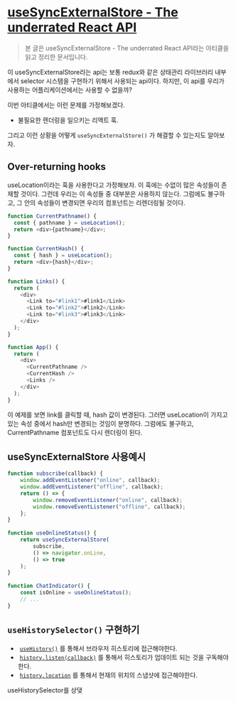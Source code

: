 
# [useSyncExternalStore - The underrated React API](https://thisweekinreact.com/articles/useSyncExternalStore-the-underrated-react-api) 


> 본 글은 useSyncExternalStore - The underrated React API라는 아티클을 읽고 정리한 문서입니다. 


이 useSyncExternalStore라는 api는 보통 redux와 같은 상태관리 라이브러리 내부에서 selector 시스템을 구현하기 위해서 사용되는 api이다. 하지만, 이 api를 우리가 사용하는 어플리케이션에서는 사용할 수 없을까? 


이번 아티클에서는 이런 문제를 가정해보겠다.
- 불필요한 렌더링을 일으키는 리액트 훅. 

그리고 이런 상황을 어떻게 `useSyncExternalStore()` 가 해결할 수 있는지도 알아보자. 


## Over-returning hooks


useLocation이라는 훅을 사용한다고 가정해보자. 이 훅에는 수없이 많은 속성들이 존재할 것이다. 그런데 우리는 이 속성들 중 대부분은 사용하지 않는다. 그럼에도 불구하고, 그 안의 속성들이 변경되면 우리의 컴포넌트는 리렌더링될 것이다. 


```javascript
function CurrentPathname() {
  const { pathname } = useLocation();
  return <div>{pathname}</div>;
}

function CurrentHash() {
  const { hash } = useLocation();
  return <div>{hash}</div>;
}

function Links() {
  return (
    <div>
      <Link to="#link1">#link1</Link>
      <Link to="#link2">#link2</Link>
      <Link to="#link3">#link3</Link>
    </div>
  );
}

function App() {
  return (
    <div>
      <CurrentPathname />
      <CurrentHash />
      <Links />
    </div>
  );
}
```

이 예제를 보면 link를 클릭할 때, hash 값이 변경된다. 그러면 useLocation이 가지고 있는 속성 중에서 hash만 변경되는 것임이 분명하다. 그럼에도 불구하고, CurrentPathname 컴포넌트도 다시 렌더링이 된다. 


## useSyncExternalStore 사용예시 

```javascript 
function subscribe(callback) {  
	window.addEventListener("online", callback);  
	window.addEventListener("offline", callback);  
	return () => {  
		window.removeEventListener("online", callback);  
		window.removeEventListener("offline", callback);  
	};  
}  
  
function useOnlineStatus() {  
	return useSyncExternalStore(  
		subscribe,  
		() => navigator.onLine,  
		() => true  
	);  
}  
  
function ChatIndicator() {  
	const isOnline = useOnlineStatus();  
	// ...  
}

```



## `useHistorySelector()` 구현하기 

-  [`useHistory()`](https://v5.reactrouter.com/web/api/Hooks/usehistory) 를 통해서 브라우저 히스토리에 접근해야한다. 
-  [`history.listen(callback)`](https://github.com/remix-run/history/blob/main/docs/api-reference.md#history.listen) 를 통해서 히스토리가 업데이트 되는 것을 구독해야한다. 
-  [`history.location`](https://github.com/remix-run/history/blob/main/docs/api-reference.md#historylocation) 를 통해서 현재의 위치의 스냅샷에 접근해야한다. 


useHistorySelector를 상댖